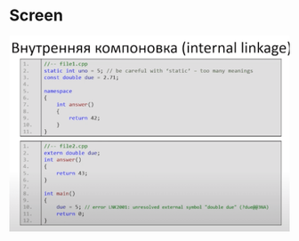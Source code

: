 
# Screen

![This is a alt text.](https://github.com/ifanzilka/Other_Lection/blob/master/CPP_CS/lection02/Screen%20Shot%202021-05-17%20at%207.04.32%20PM.png)
